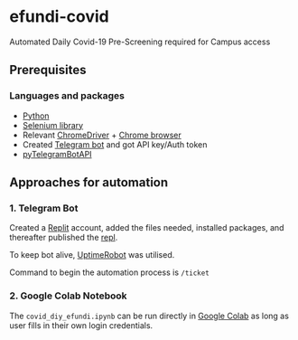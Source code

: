 # efundi-covid
Automated Daily Covid-19 Pre-Screening required for Campus access

## Prerequisites
### Languages and packages
- [Python](https://www.python.org/)
- [Selenium library](https://selenium-python.readthedocs.io/)
- Relevant [ChromeDriver](https://chromedriver.chromium.org/) + [Chrome browser](https://www.google.com/chrome/)
- Created [Telegram bot](https://core.telegram.org/bots) and got API key/Auth token
- [pyTelegramBotAPI](https://github.com/eternnoir/pyTelegramBotAPI)

## Approaches for automation
### 1. Telegram Bot
Created a [Replit](https://replit.com/) account, added the files needed, installed packages, and thereafter published the [repl](https://replit.com/@AffaanMuhammad/efundi-covid).

To keep bot alive, [UptimeRobot](https://uptimerobot.com/) was utilised.

Command to begin the automation process is ```/ticket```

### 2. Google Colab Notebook
The ```covid_diy_efundi.ipynb``` can be run directly in [Google Colab](https://githubtocolab.com/AM-ops/efundi-covid/blob/main/covid_diy_efundi.ipynb) as long as user fills in their own login credentials.
